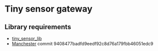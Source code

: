 # Tiny sensor gateway

## Library requirements

* [tiny_sensor_lib](https://github.com/c0deaddict/tiny_sensor_lib)
* [Manchester](https://github.com/mchr3k/arduino-libs-manchester) commit 9408477badfd9eedf92c8d76a179fbb46051edc9

